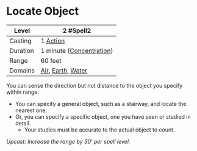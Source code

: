 # Locate Object

| Level    | 2 #Spell2                                                                                                                      |
| -------- | ------------------------------------------------------------------------------------------------------------------------------ |
| Casting  | 1 [Action](../../../../Game%20Procedures/Action.md)                                                                            |
| Duration | 1 minute ([Concentration](../../../Concentration.md))                                                                          |
| Range    | 60 feet                                                                                                                        |
| Domains  | [Air](../../../Spell%20Domains/Air.md), [Earth](../../../Spell%20Domains/Earth.md), [Water](../../../Spell%20Domains/Water.md) |

You can sense the direction but not distance to the object you specify within range. 
- You can specify a general object, such as a stairway, and locate the nearest one.
- Or, you can specify a specific object, one you have seen or studied in detail.
	- Your studies must be accurate to the actual object to count.

*Upcast: Increase the range by 30' per spell level.*
